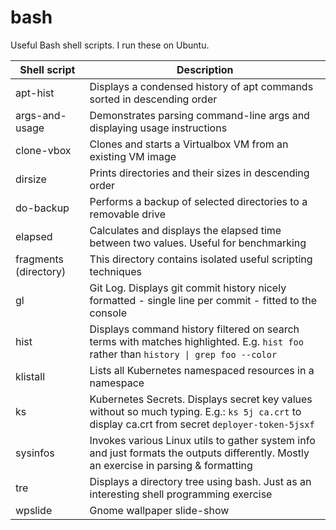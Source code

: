 # bash
Useful Bash shell scripts. I run these on Ubuntu.

| Shell script | Description |
| --- | --- |
| apt-hist | Displays a condensed history of apt commands sorted in descending order |
| args-and-usage | Demonstrates parsing command-line args and displaying usage instructions |
| clone-vbox | Clones and starts a Virtualbox VM from an existing VM image |
| dirsize | Prints directories and their sizes in descending order |
| do-backup | Performs a backup of selected directories to a removable drive |
| elapsed | Calculates and displays the elapsed time between two values. Useful for benchmarking |
| fragments (directory) | This directory contains isolated useful scripting techniques |
| gl | Git Log. Displays git commit history nicely formatted - single line per commit - fitted to the console |
| hist | Displays command history filtered on search terms with matches highlighted. E.g. `hist foo` rather than `history \| grep foo --color` |
| klistall | Lists all Kubernetes namespaced resources in a namespace |
| ks | Kubernetes Secrets. Displays secret key values without so much typing. E.g.: `ks 5j ca.crt` to display ca.crt from secret `deployer-token-5jsxf` |
| sysinfos | Invokes various Linux utils to gather system info and just formats the outputs differently. Mostly an exercise in parsing & formatting |
| tre | Displays a directory tree using bash. Just as an interesting shell programming exercise |
| wpslide | Gnome wallpaper slide-show |

